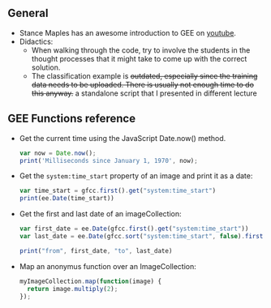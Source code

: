 

## General

- Stance Maples has an awesome introduction to GEE on [youtube](https://youtu.be/oAElakLgCdA).
- Didactics: 
  - When walking through the code, try to involve the students in the thought processes that it might take to come up with the correct solution.
  - The classification example is ~~outdated, especially since the training data needs to be uploaded. There is usually not enough time to do this anyway.~~ a standalone script that I presented in different lecture


## GEE Functions reference


- Get the current time using the JavaScript Date.now() method.
  
  ```js
  var now = Date.now();
  print('Milliseconds since January 1, 1970', now);
  ```

- Get the `system:time_start` property of an image and print it as a date:

  ```js
  var time_start = gfcc.first().get("system:time_start")
  print(ee.Date(time_start))
  ```

- Get the first and last date of an imageCollection:

  ```js
  var first_date = ee.Date(gfcc.first().get("system:time_start"))
  var last_date = ee.Date(gfcc.sort("system:time_start", false).first().get("system:time_start"))

  print("from", first_date, "to", last_date)
  ```


- Map an anonymus function over an ImageCollection:

  ```js
  myImageCollection.map(function(image) {
    return image.multiply(2);
  });
  ```
  
